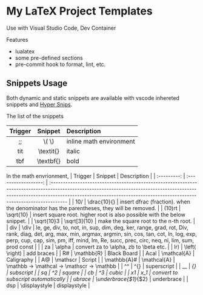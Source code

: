 # My LaTeX Project Templates

Use with Visual Studio Code, Dev Container

Features
- lualatex
- some pre-defined sections
- pre-commit hook to format, lint, etc.


## Snippets Usage

Both dynamic and static snippets are available with vscode inhereted snippets and [Hyper Snips](https://marketplace.visualstudio.com/items?itemName=draivin.hsnips).

The list of the snippets


| Trigger |  Snippet  | Description             |
| :-----: | :-------: | :---------------------- |
|   ;;    |  \\( \\)  | inline math environment |
|   tit   | \textit{} | italic                  |
|   tbf   | \textbf{} | bold                    |

In the math envrionment,
|   Trigger   |       Snippet        | Description                                                                                                                                                                                                                                        |
| :---------: | :------------------: | :------------------------------------------------------------------------------------------------------------------------------------------------------------------------------------------------------------------------------------------------- |
|     10/     |     \drac{10}{}      | insert dfrac (fraction). when the denominator has the parentheses, they will be removed.                                                                                                                                                           |
|   (10)rt    |      \sqrt{10}       | insert square root. higher root is also possible with the below snippet.                                                                                                                                                                           |
| \sqrt{10}3  |     \sqrt[3]{10}     | make the square root to the n-th root.                                                                                                                                                                                                             |
|     div     |         \div         | le, ge, div, to, not, in, sup, dim, deg, ker, range, grad, rot, Div, rank, diag, det, arg, max, min, argmax, argmin, sin, cos, tan, cot, ln, log, exp, perp, cup, cap, sim, pm, iff, mind, Im, Re, succ, prec, circ, neq, ni, lim, sum, prod const |  |
|     za      |        \alpha        | convert za to \alpha, zb to \beta etc.                                                                                                                                                                                                             |
|     lr)     |    \left( \right)    | add braces                                                                                                                                                                                                                                         |
|     R#      |      \mathbb{R}      | Black Board                                                                                                                                                                                                                                        |
|    Acal     |     \mathcal{A}      | Caligraphy                                                                                                                                                                                                                                         |
|     A@      |       \mathscr       | Script                                                                                                                                                                                                                                             |
| \mathbb{A}# |     \mathcal{A}      | \mathbb → \mathcal → \mathscr → \mathbb                                                                                                                                                                                                            |
|     ^^      |         ^{}          | superscript                                                                                                                                                                                                                                        |
|     __      |         _{}          | subscript                                                                                                                                                                                                                                          |
|     sq      |          ^2          | square                                                                                                                                                                                                                                             |
|     cb      |          ^3          | cubic                                                                                                                                                                                                                                              |
|     x1      |         x_1          | convert to subscript automatically                                                                                                                                                                                                                 |
|   ubrace    | \underbrace{$1}_{$2} | underbrace                                                                                                                                                                                                                                         |
|     dsp     |    \displaystyle     | displaystyle                                                                                                                                                                                                                                       |
